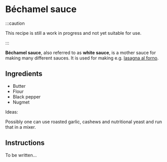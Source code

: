 # Béchamel sauce

:::caution

This recipe is still a work in progress and not yet suitable for use.

:::

**Béchamel sauce**, also referred to as **white sauce**, is a mother sauce for
making many different sauces. It is used for making e.g.
[lasagna al forno](./lasagna-al-forno.md).

## Ingredients

- Butter
- Flour
- Black pepper
- Nugmet

Ideas:

Possibly one can use roasted garlic, cashews and nutritional yeast and run that
in a mixer.

## Instructions

To be written...
